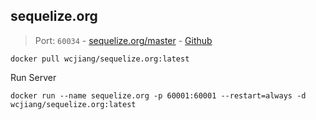 sequelize.org
---

> Port: `60034` - [sequelize.org/master](https://sequelize.org/) - [Github](https://github.com/sequelize/sequelize.org)

```shell
docker pull wcjiang/sequelize.org:latest
```

Run Server

```shell
docker run --name sequelize.org -p 60001:60001 --restart=always -d wcjiang/sequelize.org:latest
```